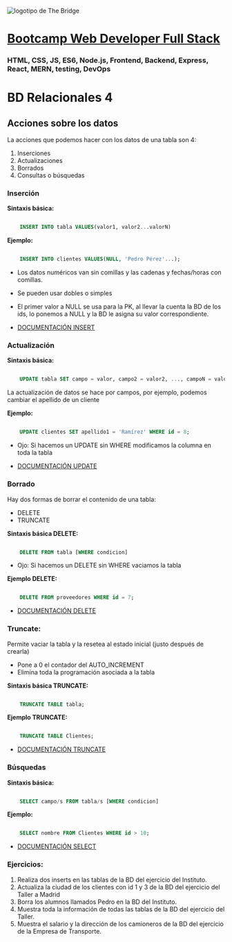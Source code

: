 ![logotipo de The Bridge](https://user-images.githubusercontent.com/27650532/77754601-e8365180-702b-11ea-8bed-5bc14a43f869.png  "logotipo de The Bridge")


# [Bootcamp Web Developer Full Stack](https://www.thebridge.tech/bootcamps/bootcamp-fullstack-developer/)

### HTML, CSS,  JS, ES6, Node.js, Frontend, Backend, Express, React, MERN, testing, DevOps


# BD Relacionales 4

## Acciones sobre los datos
La acciones que podemos hacer con los datos de una tabla son 4:

1.	Inserciones
2.	Actualizaciones
3.	Borrados
4.  Consultas o búsquedas

### Inserción

**Sintaxis básica:**

```sql

    INSERT INTO tabla VALUES(valor1, valor2...valorN)

```

**Ejemplo:**

```sql

    INSERT INTO clientes VALUES(NULL, 'Pedro Pérez'...);

```

- Los datos numéricos van sin comillas y las cadenas y fechas/horas con comillas.
- Se pueden usar dobles o simples
- El primer valor a NULL se usa para la PK, al llevar la cuenta la BD de los ids, lo ponemos a NULL y la BD le asigna su valor correspondiente.


- [DOCUMENTACIÓN INSERT](https://dev.mysql.com/doc/refman/8.0/en/insert.html)

### Actualización
**Sintaxis básica:**

```sql

    UPDATE tabla SET campo = valor, campo2 = valor2, ..., campoN = valorN [WHERE condicion]

```

La actualización de datos se hace por campos, por ejemplo, podemos cambiar el apellido de un cliente

**Ejemplo:**

```sql

    UPDATE clientes SET apellido1 = 'Ramírez' WHERE id = 8;

```

- Ojo: Si hacemos un UPDATE sin WHERE modificamos la columna en toda la tabla

- [DOCUMENTACIÓN UPDATE](https://dev.mysql.com/doc/refman/8.0/en/update.html)

### Borrado
Hay dos formas de borrar el contenido de una tabla: 

- DELETE 
- TRUNCATE

**Sintaxis básica DELETE:**

```sql

    DELETE FROM tabla [WHERE condicion]

```

- Ojo: Si hacemos un DELETE sin WHERE vaciamos la tabla

**Ejemplo DELETE:**

```sql

    DELETE FROM proveedores WHERE id = 7;

```

- [DOCUMENTACIÓN DELETE](https://dev.mysql.com/doc/refman/8.0/en/delete.html)

### Truncate: 
Permite vaciar la tabla y la resetea al estado inicial (justo después de crearla)
- Pone a 0 el contador del AUTO_INCREMENT
- Elimina toda la programación asociada a la tabla

**Sintaxis básica TRUNCATE:**

```sql

    TRUNCATE TABLE tabla;

```

**Ejemplo TRUNCATE:**

```sql

    TRUNCATE TABLE Clientes;

```

- [DOCUMENTACIÓN TRUNCATE](https://dev.mysql.com/doc/refman/8.0/en/truncate-table.html)

### Búsquedas
**Sintaxis básica:**

```sql

    SELECT campo/s FROM tabla/s [WHERE condicion]

```


**Ejemplo:**

```sql

    SELECT nombre FROM Clientes WHERE id > 10;

```


- [DOCUMENTACIÓN SELECT](https://dev.mysql.com/doc/refman/8.0/en/select.html)



### Ejercicios: 
1. Realiza dos inserts en las tablas de la BD del ejercicio del Instituto.
2. Actualiza la ciudad de los clientes con id 1 y 3 de la BD del ejercicio del Taller a Madrid
3. Borra los alumnos llamados Pedro en la BD del Instituto.
4. Muestra toda la información de todas las tablas de la BD del ejercicio del Taller.
5. Muestra el salario y la dirección de los camioneros de la BD del ejercicio de la Empresa de Transporte.